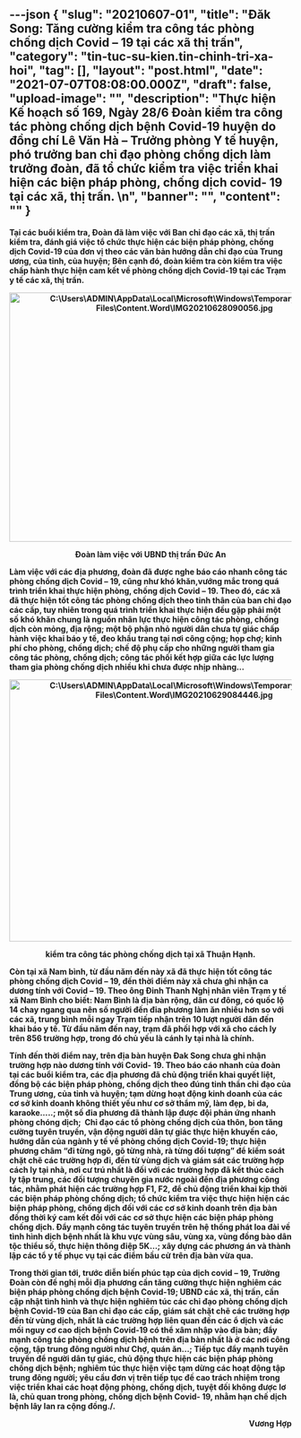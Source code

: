 ---json
{
    "slug": "20210607-01",
    "title": "Đăk Song: Tăng cường kiểm  tra công tác phòng chống dịch Covid – 19 tại các xã thị trấn",
    "category": "tin-tuc-su-kien.tin-chinh-tri-xa-hoi",
    "tag": [],
    "layout": "post.html",
    "date": "2021-07-07T08:08:00.000Z",
    "draft": false,
    "upload-image": "",
    "description": "Thực hiện Kế hoạch số 169, Ngày 28/6  Đoàn kiểm tra công tác phòng chống dịch bệnh Covid-19 huyện do đồng chí Lê Văn Hà – Trưởng phòng Y tế huyện, phó trưởng ban chỉ đạo phòng chống dịch làm trưởng đoàn, đã tổ chức kiểm tra việc triển khai hiện các biện pháp phòng, chống dịch covid- 19 tại các xã, thị trấn. \n",
    "banner": "",
    "__content__": ""
}
---
<p><strong>Tại c&aacute;c buổi kiểm tra, Đo&agrave;n đ&atilde; l&agrave;m việc với Ban chỉ đạo c&aacute;c x&atilde;, thị trấn kiểm tra, đ&aacute;nh gi&aacute; việc tổ chức thực hiện c&aacute;c biện ph&aacute;p&nbsp;ph&ograve;ng, chống dịch Covid-19 của đơn vị theo c&aacute;c văn bản hướng dẫn chỉ đạo của Trung ương, của tỉnh, của huyện; B&ecirc;n cạnh đ&oacute;, đo&agrave;n kiểm tra c&ograve;n kiểm tra việc chấp h&agrave;nh thực hiện cam kết về ph&ograve;ng chống dịch Covid-19 tại c&aacute;c Trạm y tế c&aacute;c x&atilde;, thị trấn.&nbsp;</strong></p>

<p style="text-align:center"><strong><img alt="C:\Users\ADMIN\AppData\Local\Microsoft\Windows\Temporary Internet Files\Content.Word\IMG20210628090056.jpg" src="https://lh5.googleusercontent.com/J6p1xS3boGcNs8eLgAw5LDVpHcRBJaX-2EkfBiqQy1GlVRonJnnuQa_Vn0pC89K-fUsu9sa9z8W1OsSUUvzhBuSt0eNkxLETmO1IEZNKphZmUsIGxpPR08ObN-KgPk54OAZZ92Y" style="height:445px; width:625px" /></strong></p>

<p style="text-align:center"><strong>Đo&agrave;n l&agrave;m việc với UBND thị trấn Đức An</strong></p>

<p><strong>L&agrave;m việc với c&aacute;c địa phương, đo&agrave;n đ&atilde; được nghe b&aacute;o c&aacute;o nhanh c&ocirc;ng t&aacute;c ph&ograve;ng chống dịch Covid &ndash; 19, cũng như kh&oacute; khăn,vướng mắc trong qu&aacute; tr&igrave;nh triển khai thực hiện ph&ograve;ng, chống dịch Covid &ndash; 19. Theo đ&oacute;, c&aacute;c x&atilde; đ&atilde; thực hiện tốt c&ocirc;ng t&aacute;c ph&ograve;ng chống dịch theo tinh th&acirc;n của ban chỉ đạo c&aacute;c cấp, tuy nhi&ecirc;n trong qu&aacute; tr&igrave;nh triển khai thực hiện đều gặp phải một số kh&oacute; khăn chung l&agrave; nguồn nh&acirc;n lực thực hiện c&ocirc;ng t&aacute;c ph&ograve;ng, chống dịch c&ograve;n mỏng, địa rộng; một bộ phận nhỏ người d&acirc;n chưa tự gi&aacute;c chấp h&agrave;nh việc khai b&aacute;o y tế, đeo khẩu trang tại nơi c&ocirc;ng cộng; họp chợ; kinh ph&iacute; cho ph&ograve;ng, chống dịch; chế độ phụ cấp cho những người tham gia c&ocirc;ng t&aacute;c ph&ograve;ng, chống dịch; c&ocirc;ng t&aacute;c phối kết hợp giữa c&aacute;c lực lượng tham gia ph&ograve;ng chống dịch nhiều khi chưa được nhịp nh&agrave;ng&hellip;</strong></p>

<p style="text-align:center"><strong><img alt="C:\Users\ADMIN\AppData\Local\Microsoft\Windows\Temporary Internet Files\Content.Word\IMG20210629084446.jpg" src="https://lh3.googleusercontent.com/qZfbDkrhhNJumqnTFcBhoM86xPQItZL1_C6QoUqbxPSlWnTzDmo5_6SkJAITOdTDErGqLvjbvkjknDvyZMYcAIp2XMBtRkJgPNieT6FAH2nx30wWhj3_KGZTirCUksIqPRCUNxc" style="height:468px; width:624px" /></strong></p>

<p style="text-align:center"><strong>kiểm tra c&ocirc;ng t&aacute;c ph&ograve;ng chống dịch tại x&atilde; Thuận Hạnh.</strong></p>

<p><strong>C&ograve;n tại x&atilde; Nam b&igrave;nh, từ đầu năm đến n&agrave;y x&atilde; đ&atilde; thực hiện tốt c&ocirc;ng t&aacute;c ph&ograve;ng chống dịch Covid &ndash; 19, đến thời điểm n&agrave;y x&atilde; chưa ghi nhận ca dương t&iacute;nh với Covid &ndash; 19. Theo &ocirc;ng Đinh Thanh Nghị nh&acirc;n vi&ecirc;n Trạm y tế x&atilde; Nam B&igrave;nh cho biết: Nam B&igrave;nh l&agrave; địa b&agrave;n rộng, d&acirc;n cư đ&ocirc;ng, c&oacute; quốc lộ 14 chay ngang qua n&ecirc;n số người đến đia phương l&agrave;m ăn nhiều hơn so với c&aacute;c x&atilde;, trung b&igrave;nh mỗi ngay Trạm tiếp nhận tr&ecirc;n 10 lượt người d&acirc;n đến khai b&aacute;o y tế. Từ đầu năm đến nay, trạm đ&atilde; phối hợp với x&atilde; cho c&aacute;ch ly tr&ecirc;n 856 trường hợp, trong đ&oacute; chủ yếu l&agrave; c&aacute;nh ly tại nh&agrave; l&agrave; ch&iacute;nh.&nbsp;</strong></p>

<p><strong>T&iacute;nh đến thời điểm nay, tr&ecirc;n địa b&agrave;n huyện Đak Song chưa ghi nhận trường hợp n&agrave;o dương t&iacute;nh với Covid- 19. Theo b&aacute;o c&aacute;o nhanh của đo&agrave;n tại c&aacute;c buổi kiểm tra, c&aacute;c địa phương đ&atilde; chủ động triển khai quyết liệt, đồng bộ c&aacute;c biện ph&aacute;p ph&ograve;ng, chống dịch theo đ&uacute;ng tinh thần chỉ đạo của Trung ương, của tỉnh v&agrave; huyện; tạm dừng hoạt động kinh doanh của c&aacute;c cơ sở kinh doanh kh&ocirc;ng thiết yếu như cơ sở thẩm mỹ, l&agrave;m đẹp, bi da, karaoke&hellip;..; một số đia phương đ&atilde; th&agrave;nh lập được đội phản ứng nhanh ph&ograve;ng ch&oacute;ng dịch;&nbsp; Chỉ đạo c&aacute;c tổ ph&ograve;ng chống dịch của th&ocirc;n, bon tăng cường tuy&ecirc;n truyền, vận động người d&acirc;n tự gi&aacute;c thực hiện khuyến c&aacute;o, hướng dẫn của ng&agrave;nh y tế về ph&ograve;ng chống dịch Covid-19; thực hiện phương ch&acirc;m &ldquo;đi từng ng&otilde;, g&otilde; từng nh&agrave;, r&agrave; từng đối tượng&rdquo; để kiểm so&aacute;t chặt chẽ c&aacute;c trường hợp đi, đến từ v&ugrave;ng dịch v&agrave; gi&aacute;m s&aacute;t c&aacute;c trường hợp c&aacute;ch ly tại nh&agrave;, nơi cư tr&uacute; nhất l&agrave; đối với c&aacute;c trường hợp đ&atilde; kết th&uacute;c c&aacute;ch ly tập trung, c&aacute;c đối tượng chuy&ecirc;n gia nước ngo&agrave;i đến địa phương c&ocirc;ng t&aacute;c, nhằm ph&aacute;t hiện c&aacute;c trường hợp F1, F2, để chủ động triển khai kịp thời c&aacute;c biện ph&aacute;p ph&ograve;ng chống dịch; tổ chức kiểm tra việc thực hiện hiện c&aacute;c biện ph&aacute;p ph&ograve;ng, chống dịch đối với c&aacute;c cơ sở kinh doanh tr&ecirc;n địa b&agrave;n đồng thời k&yacute; cam kết đối với c&aacute;c cơ sở thực hiện c&aacute;c biện ph&aacute;p ph&ograve;ng chống dịch. Đẩy mạnh c&ocirc;ng t&aacute;c tuy&ecirc;n truyền tr&ecirc;n hệ thống ph&aacute;t loa đ&agrave;i về t&igrave;nh h&igrave;nh dịch bệnh nhất l&agrave; khu vực v&ugrave;ng s&acirc;u, v&ugrave;ng xa, v&ugrave;ng đồng b&agrave;o d&acirc;n tộc thiểu số, thực hiện th&ocirc;ng điệp 5K&hellip;; x&acirc;y dựng c&aacute;c phương &aacute;n v&agrave; th&agrave;nh lập c&aacute;c tổ y tế phục vụ tại c&aacute;c điểm bầu cử tr&ecirc;n địa b&agrave;n vừa qua.&nbsp;</strong></p>

<p><strong>Trong thời gian tới, trước diễn biến ph&uacute;c tạp của dịch covid &ndash; 19, Trưởng Đo&agrave;n c&ograve;n đề nghị mỗi địa phương cần tăng cường thực hiện nghi&ecirc;m c&aacute;c biện ph&aacute;p ph&ograve;ng chống dịch bệnh Covid-19;&nbsp;UBND c&aacute;c x&atilde;, thị trấn, cần cập nhật t&igrave;nh h&igrave;nh v&agrave; thực hiện nghi&ecirc;m t&uacute;c c&aacute;c chỉ đạo ph&ograve;ng chống dịch bệnh Covid-19 của Ban chỉ đạo c&aacute;c cấp, gi&aacute;m s&aacute;t chặt chẽ c&aacute;c trường hợp đến từ v&ugrave;ng dịch, nhất l&agrave; c&aacute;c trường hợp li&ecirc;n quan đến c&aacute;c ổ dịch v&agrave; c&aacute;c mối nguy cơ cao dịch bệnh Covid-19 c&oacute; thể x&acirc;m nhập v&agrave;o địa b&agrave;n; đẩy mạnh c&ocirc;ng t&aacute;c ph&ograve;ng chống dịch bệnh tr&ecirc;n địa b&agrave;n nhất l&agrave; ở c&aacute;c nơi c&ocirc;ng cộng, tập trung đ&ocirc;ng người như Chợ, qu&aacute;n ăn...; Tiếp tục đẩy mạnh tuy&ecirc;n truyền để người d&acirc;n tự gi&aacute;c, chủ động thực hiện c&aacute;c biện ph&aacute;p ph&ograve;ng chống dịch bệnh; nghi&ecirc;m t&uacute;c thực hiện việc tạm dừng c&aacute;c hoạt động tập trung đ&ocirc;ng người; y&ecirc;u cầu đơn vị tr&ecirc;n tiếp tục đề cao tr&aacute;ch nhiệm trong việc triển khai c&aacute;c hoạt động ph&ograve;ng, chống dịch, tuyệt đối kh&ocirc;ng được lơ l&agrave;, chủ quan trong ph&ograve;ng, chống dịch bệnh Covid- 19, nhằm hạn chế dịch bệnh l&acirc;y lan ra cộng đồng./.</strong></p>

<p style="text-align:right"><strong>Vương Hợp</strong></p>
